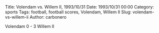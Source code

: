 Title: Volendam vs. Willem II, 1993/10/31
Date: 1993/10/31 00:00
Category: sports
Tags: football, football scores, Volendam, Willem II
Slug: volendam-vs-willem-ii
Author: carbonero


Volendam 0 - 3 Willem II
